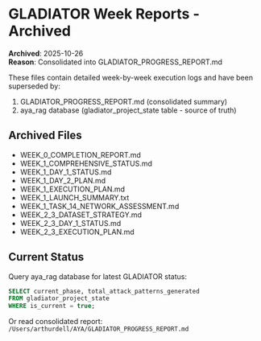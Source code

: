 # GLADIATOR Week Reports - Archived
**Archived**: 2025-10-26  
**Reason**: Consolidated into GLADIATOR_PROGRESS_REPORT.md

These files contain detailed week-by-week execution logs and have been superseded by:
1. GLADIATOR_PROGRESS_REPORT.md (consolidated summary)
2. aya_rag database (gladiator_project_state table - source of truth)

## Archived Files

- WEEK_0_COMPLETION_REPORT.md
- WEEK_1_COMPREHENSIVE_STATUS.md
- WEEK_1_DAY_1_STATUS.md
- WEEK_1_DAY_2_PLAN.md
- WEEK_1_EXECUTION_PLAN.md
- WEEK_1_LAUNCH_SUMMARY.txt
- WEEK_1_TASK_14_NETWORK_ASSESSMENT.md
- WEEK_2_3_DATASET_STRATEGY.md
- WEEK_2_3_DAY_1_STATUS.md
- WEEK_2_3_EXECUTION_PLAN.md

## Current Status

Query aya_rag database for latest GLADIATOR status:
```sql
SELECT current_phase, total_attack_patterns_generated 
FROM gladiator_project_state 
WHERE is_current = true;
```

Or read consolidated report: `/Users/arthurdell/AYA/GLADIATOR_PROGRESS_REPORT.md`

